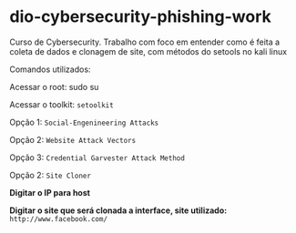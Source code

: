 # dio-cybersecurity-phishing-work
Curso de Cybersecurity. Trabalho com foco em entender como é feita a coleta de dados e clonagem de site, com métodos do setools no kali linux

Comandos utilizados: 

Acessar o root: sudo su

Acessar o toolkit: `setoolkit`

Opção 1:  `Social-Engenineering Attacks`

Opção 2:  `Website Attack Vectors`

Opção 3:  `Credential Garvester Attack Method`

Opção 2:  `Site Cloner`

**Digitar o IP para host**

**Digitar o site que será clonada a interface, site utilizado:** `http://www.facebook.com/`

